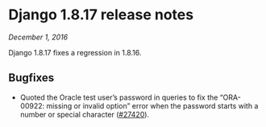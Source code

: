 # Django 1.8.17 release notes

*December 1, 2016*

Django 1.8.17 fixes a regression in 1.8.16.

## Bugfixes

* Quoted the Oracle test user’s password in queries to fix the “ORA-00922:
  missing or invalid option” error when the password starts with a number or
  special character ([#27420](https://code.djangoproject.com/ticket/27420)).
